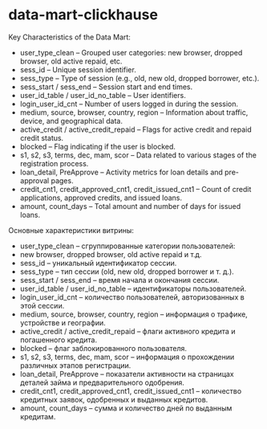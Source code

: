 # data-mart-clickhause
Key Characteristics of the Data Mart:

- user_type_clean – Grouped user categories: new browser, dropped browser, old active repaid, etc.
- sess_id – Unique session identifier.
- sess_type – Type of session (e.g., old, new old, dropped borrower, etc.).
- sess_start / sess_end – Session start and end times.
- user_id_table / user_id_no_table – User identifiers.
- login_user_id_cnt – Number of users logged in during the session.
- medium, source, browser, country, region – Information about traffic, device, and geographical data.
- active_credit / active_credit_repaid – Flags for active credit and repaid credit status.
- blocked – Flag indicating if the user is blocked.
- s1, s2, s3, terms, dec, mam, scor – Data related to various stages of the registration process.
- loan_detail, PreApprove – Activity metrics for loan details and pre-approval pages.
- credit_cnt1, credit_approved_cnt1, credit_issued_cnt1 – Count of credit applications, approved credits, and issued loans.
- amount, count_days – Total amount and number of days for issued loans.


Основные характеристики витрины:
- user_type_clean – сгруппированные категории пользователей:
- new browser, dropped browser, old active repaid и т.д.
- sess_id – уникальный идентификатор сессии.
- sess_type – тип сессии (old, new old, dropped borrower и т. д.).
- sess_start / sess_end – время начала и окончания сессии.
- user_id_table / user_id_no_table – идентификаторы пользователей.
- login_user_id_cnt – количество пользователей, авторизованных в этой сессии.
- medium, source, browser, country, region – информация о трафике, устройстве и географии.
- active_credit / active_credit_repaid – флаги активного кредита и погашенного кредита.
- blocked – флаг заблокированного пользователя.
- s1, s2, s3, terms, dec, mam, scor – информация о прохождении различных этапов регистрации.
- loan_detail, PreApprove – показатели активности на страницах деталей займа и предварительного одобрения.
- credit_cnt1, credit_approved_cnt1, credit_issued_cnt1 – количество кредитных заявок, одобренных и выданных кредитов.
- amount, count_days – сумма и количество дней по выданным кредитам.
